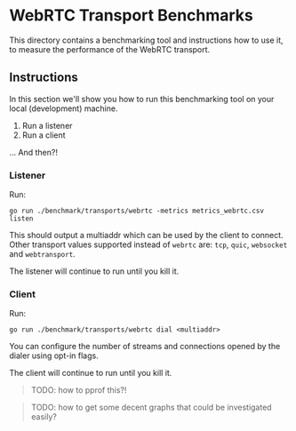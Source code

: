 # WebRTC Transport Benchmarks

This directory contains a benchmarking tool and instructions how to use it,
to measure the performance of the WebRTC transport.

## Instructions

In this section we'll show you how to run this benchmarking tool on your local (development) machine.

1. Run a listener
2. Run a client

... And then?!

### Listener

Run:

```
go run ./benchmark/transports/webrtc -metrics metrics_webrtc.csv listen
```

This should output a multiaddr which can be used by the client to connect.
Other transport values supported instead of `webrtc` are: `tcp`, `quic`, `websocket` and `webtransport`.

The listener will continue to run until you kill it.

### Client

Run:

```
go run ./benchmark/transports/webrtc dial <multiaddr>
```

You can configure the number of streams and connections opened by the dialer using opt-in flags.

The client will continue to run until you kill it.

> TODO: how to pprof this?!

> TODO: how to get some decent graphs that could be investigated easily?
